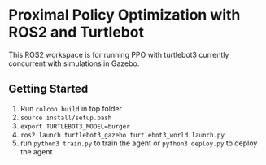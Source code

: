 # Proximal Policy Optimization with ROS2 and Turtlebot
This ROS2 workspace is for running PPO with turtlebot3 currently concurrent with simulations in Gazebo.

## Getting Started
1) Run `colcon build` in top folder
2) `source install/setup.bash`
3) `export TURTLEBOT3_MODEL=burger`
4) `ros2 launch turtlebot3_gazebo turtlebot3_world.launch.py`
5) run `python3 train.py` to train the agent or `python3 deploy.py` to deploy the agent
